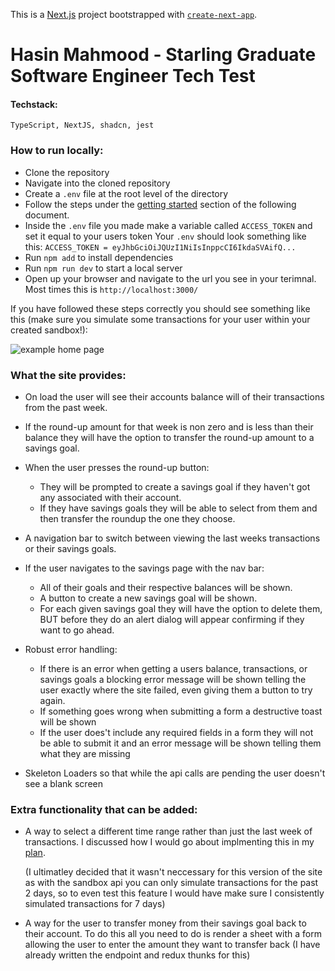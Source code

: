 This is a [Next.js](https://nextjs.org/) project bootstrapped with [`create-next-app`](https://github.com/vercel/next.js/tree/canary/packages/create-next-app).

# Hasin Mahmood - Starling Graduate Software Engineer Tech Test

#### Techstack:

`TypeScript, NextJS, shadcn, jest`

### How to run locally:

- Clone the repository
- Navigate into the cloned repository
- Create a `.env` file at the root level of the directory
- Follow the steps under the [getting started](https://drive.google.com/file/d/14AMzpp3bSCwnXM7OO3hNz5JsmLXa4PP1/view?usp=sharing) section of the following document.
- Inside the `.env` file you made make a variable called `ACCESS_TOKEN` and set it equal to your users token
  Your `.env` should look something like this:
  `ACCESS_TOKEN = eyJhbGciOiJQUzI1NiIsInppcCI6IkdaSVAifQ...`
- Run `npm add` to install dependencies
- Run `npm run dev` to start a local server
- Open up your browser and navigate to the url you see in your terimnal. Most times this is `http://localhost:3000/`

If you have followed these steps correctly you should see something like this (make sure you simulate some transactions for your user within your created sandbox!):

![example home page](image-1.png)

### What the site provides:

- On load the user will see their accounts balance will of their transactions from the past week.
- If the round-up amount for that week is non zero and is less than their balance they will have the option to transfer the round-up amount to a savings goal.
- When the user presses the round-up button:
  - They will be prompted to create a savings goal if they haven't got any associated with their account.
  - If they have savings goals they will be able to select from them and then transfer the roundup the one they choose.
- A navigation bar to switch between viewing the last weeks transactions or their savings goals.
- If the user navigates to the savings page with the nav bar:
  - All of their goals and their respective balances will be shown.
  - A button to create a new savings goal will be shown.
  - For each given savings goal they will have the option to delete them, BUT before they do an alert dialog will appear confirming if they want to go ahead.
- Robust error handling:

  - If there is an error when getting a users balance, transactions, or savings goals a blocking error message will be shown telling the user exactly where the site failed, even giving them a button to try again.
  - If something goes wrong when submitting a form a destructive toast will be shown
  - If the user does't include any required fields in a form they will not be able to submit it and an error message will be shown telling them what they are missing

- Skeleton Loaders so that while the api calls are pending the user doesn't see a blank screen

### Extra functionality that can be added:

- A way to select a different time range rather than just the last week of transactions. I discussed how I would go about implmenting this in my [plan](/plan.md).

  (I ultimatley decided that it wasn't neccessary for this version of the site as with the sandbox api you can only simulate transactions for the past 2 days, so to even test this feature I would have make sure I consistently simulated transactions for 7 days)

- A way for the user to transfer money from their savings goal back to their account. To do this all you need to do is render a sheet with a form allowing the user to enter the amount they want to transfer back (I have already written the endpoint and redux thunks for this)

